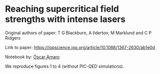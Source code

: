 # Reaching supercritical field strengths with intense lasers

Original authors of paper: T G Blackburn, A Ilderton, M Marklund and C P Ridgers

Link to paper: https://iopscience.iop.org/article/10.1088/1367-2630/ab1e0d

Notebook by: [Óscar Amaro](https://github.com/OsAmaro)

We reproduce figures 1 to 4 (without PIC-QED simulations).
